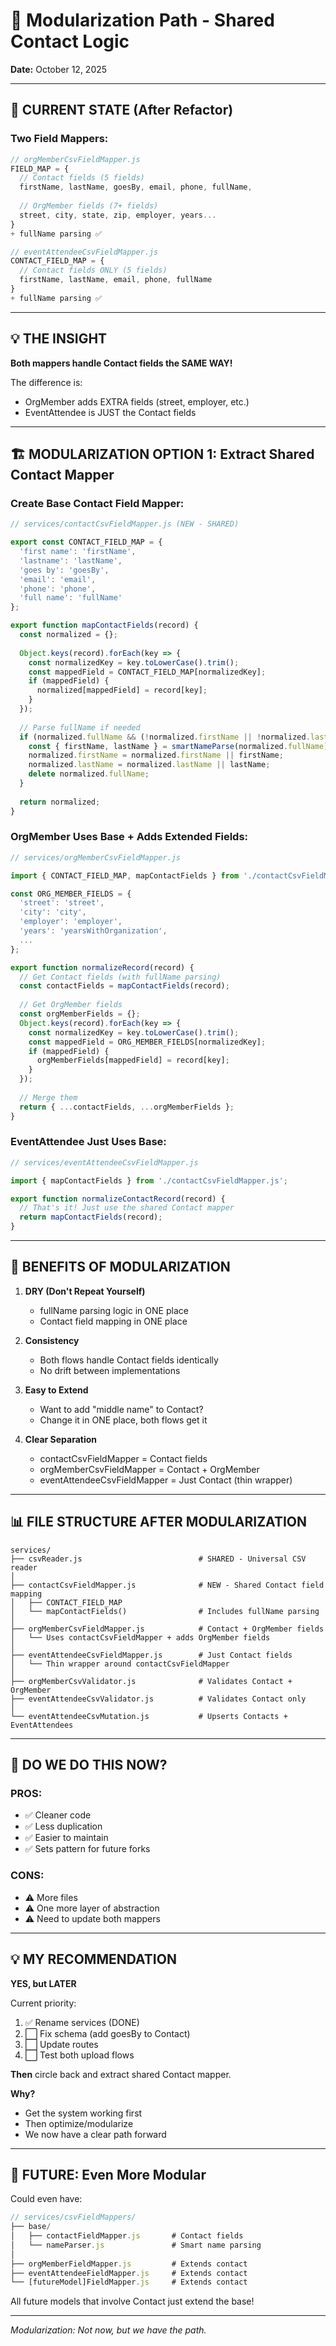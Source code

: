 # 🔧 Modularization Path - Shared Contact Logic

**Date:** October 12, 2025

---

## 🎯 CURRENT STATE (After Refactor)

### Two Field Mappers:

```javascript
// orgMemberCsvFieldMapper.js
FIELD_MAP = {
  // Contact fields (5 fields)
  firstName, lastName, goesBy, email, phone, fullName,
  
  // OrgMember fields (7+ fields)  
  street, city, state, zip, employer, years...
}
+ fullName parsing ✅

// eventAttendeeCsvFieldMapper.js
CONTACT_FIELD_MAP = {
  // Contact fields ONLY (5 fields)
  firstName, lastName, email, phone, fullName
}
+ fullName parsing ✅
```

---

## 💡 THE INSIGHT

**Both mappers handle Contact fields the SAME WAY!**

The difference is:
- OrgMember adds EXTRA fields (street, employer, etc.)
- EventAttendee is JUST the Contact fields

---

## 🏗️ MODULARIZATION OPTION 1: Extract Shared Contact Mapper

### Create Base Contact Field Mapper:

```javascript
// services/contactCsvFieldMapper.js (NEW - SHARED)

export const CONTACT_FIELD_MAP = {
  'first name': 'firstName',
  'lastname': 'lastName',
  'goes by': 'goesBy',
  'email': 'email',
  'phone': 'phone',
  'full name': 'fullName'
};

export function mapContactFields(record) {
  const normalized = {};
  
  Object.keys(record).forEach(key => {
    const normalizedKey = key.toLowerCase().trim();
    const mappedField = CONTACT_FIELD_MAP[normalizedKey];
    if (mappedField) {
      normalized[mappedField] = record[key];
    }
  });
  
  // Parse fullName if needed
  if (normalized.fullName && (!normalized.firstName || !normalized.lastName)) {
    const { firstName, lastName } = smartNameParse(normalized.fullName);
    normalized.firstName = normalized.firstName || firstName;
    normalized.lastName = normalized.lastName || lastName;
    delete normalized.fullName;
  }
  
  return normalized;
}
```

### OrgMember Uses Base + Adds Extended Fields:

```javascript
// services/orgMemberCsvFieldMapper.js

import { CONTACT_FIELD_MAP, mapContactFields } from './contactCsvFieldMapper.js';

const ORG_MEMBER_FIELDS = {
  'street': 'street',
  'city': 'city',
  'employer': 'employer',
  'years': 'yearsWithOrganization',
  ...
};

export function normalizeRecord(record) {
  // Get Contact fields (with fullName parsing)
  const contactFields = mapContactFields(record);
  
  // Get OrgMember fields
  const orgMemberFields = {};
  Object.keys(record).forEach(key => {
    const normalizedKey = key.toLowerCase().trim();
    const mappedField = ORG_MEMBER_FIELDS[normalizedKey];
    if (mappedField) {
      orgMemberFields[mappedField] = record[key];
    }
  });
  
  // Merge them
  return { ...contactFields, ...orgMemberFields };
}
```

### EventAttendee Just Uses Base:

```javascript
// services/eventAttendeeCsvFieldMapper.js

import { mapContactFields } from './contactCsvFieldMapper.js';

export function normalizeContactRecord(record) {
  // That's it! Just use the shared Contact mapper
  return mapContactFields(record);
}
```

---

## 🔑 BENEFITS OF MODULARIZATION

1. **DRY (Don't Repeat Yourself)**
   - fullName parsing logic in ONE place
   - Contact field mapping in ONE place

2. **Consistency**
   - Both flows handle Contact fields identically
   - No drift between implementations

3. **Easy to Extend**
   - Want to add "middle name" to Contact?
   - Change it in ONE place, both flows get it

4. **Clear Separation**
   - contactCsvFieldMapper = Contact fields
   - orgMemberCsvFieldMapper = Contact + OrgMember
   - eventAttendeeCsvFieldMapper = Just Contact (thin wrapper)

---

## 📊 FILE STRUCTURE AFTER MODULARIZATION

```
services/
├── csvReader.js                          # SHARED - Universal CSV reader
│
├── contactCsvFieldMapper.js              # NEW - Shared Contact field mapping
│   ├── CONTACT_FIELD_MAP
│   └── mapContactFields()                # Includes fullName parsing
│
├── orgMemberCsvFieldMapper.js            # Contact + OrgMember fields
│   └── Uses contactCsvFieldMapper + adds OrgMember fields
│
├── eventAttendeeCsvFieldMapper.js        # Just Contact fields
│   └── Thin wrapper around contactCsvFieldMapper
│
├── orgMemberCsvValidator.js              # Validates Contact + OrgMember
├── eventAttendeeCsvValidator.js          # Validates Contact only
│
└── eventAttendeeCsvMutation.js           # Upserts Contacts + EventAttendees
```

---

## 🎯 DO WE DO THIS NOW?

### PROS:
- ✅ Cleaner code
- ✅ Less duplication
- ✅ Easier to maintain
- ✅ Sets pattern for future forks

### CONS:
- ⚠️ More files
- ⚠️ One more layer of abstraction
- ⚠️ Need to update both mappers

---

## 💡 MY RECOMMENDATION

**YES, but LATER**

Current priority:
1. ✅ Rename services (DONE)
2. ⬜ Fix schema (add goesBy to Contact)
3. ⬜ Update routes
4. ⬜ Test both upload flows

**Then** circle back and extract shared Contact mapper.

**Why?**
- Get the system working first
- Then optimize/modularize
- We now have a clear path forward

---

## 🔮 FUTURE: Even More Modular

Could even have:

```javascript
// services/csvFieldMappers/
├── base/
│   ├── contactFieldMapper.js       # Contact fields
│   └── nameParser.js               # Smart name parsing
│
├── orgMemberFieldMapper.js         # Extends contact
├── eventAttendeeFieldMapper.js     # Extends contact
└── [futureModel]FieldMapper.js     # Extends contact
```

All future models that involve Contact just extend the base!

---

*Modularization: Not now, but we have the path.*

